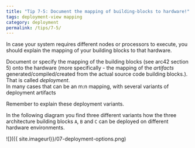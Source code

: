 ```yaml
---
title: "Tip 7-5: Document the mapping of building-blocks to hardware!"
tags: deployment-view mapping
category: deployment
permalink: /tips/7-5/
---
```


In case your system requires different nodes or processors to execute, you should explain
the mapping of your building blocks to that hardware.

Document or specify the mapping of the building blocks (see arc42 section 5)
onto the hardware (more specifically - the mapping of the _artifacts_ generated/compiled/created
  from the actual source code building blocks.). That is called _deployment_.  
In many cases that can be an m:n mapping, with several variants of deployment artifacts

Remember to explain these deployment variants.

In the following diagram you find three different variants how the
three architecture building blocks `A`, `B` and `C` can be deployed on
different hardware environments.

![]({{ site.imageurl}}/07-deployment-options.png)
